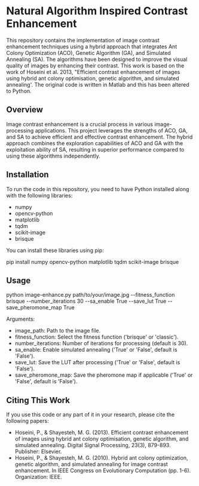 # Natural Algorithm Inspired Contrast Enhancement

This repository contains the implementation of image contrast enhancement techniques using a hybrid approach that integrates Ant Colony Optimization (ACO), Genetic Algorithm (GA), and Simulated Annealing (SA). The algorithms have been designed to improve the visual quality of images by enhancing their contrast. This work is based on the work of Hoseini et al. 2013, "Efficient contrast enhancement of images using hybrid ant colony optimisation, genetic algorithm, and simulated annealing'. The original code is written in Matlab and this has been altered to Python.

## Overview

Image contrast enhancement is a crucial process in various image-processing applications. This project leverages the strengths of ACO, GA, and SA to achieve efficient and effective contrast enhancement. The hybrid approach combines the exploration capabilities of ACO and GA with the exploitation ability of SA, resulting in superior performance compared to using these algorithms independently.

## Installation

To run the code in this repository, you need to have Python installed along with the following libraries:
- numpy
- opencv-python
- matplotlib
- tqdm
- scikit-image
- brisque

You can install these libraries using pip:

pip install numpy opencv-python matplotlib tqdm scikit-image brisque

## Usage

python image-enhance.py path/to/your/image.jpg --fitness_function brisque --number_iterations 30 --sa_enable True --save_lut True --save_pheromone_map True

Arguments:
- image_path: Path to the image file.
- fitness_function: Select the fitness function ('brisque' or 'classic').
- number_iterations: Number of iterations for processing (default is 30).
- sa_enable: Enable simulated annealing ('True' or 'False', default is 'False').
- save_lut: Save the LUT after processing ('True' or 'False', default is 'False').
- save_pheromone_map: Save the pheromone map if applicable ('True' or 'False', default is 'False').

## Citing This Work
If you use this code or any part of it in your research, please cite the following papers:
- Hoseini, P., & Shayesteh, M. G. (2013). Efficient contrast enhancement of images using hybrid ant colony optimisation, genetic algorithm, and simulated annealing. Digital Signal Processing, 23(3), 879-893. Publisher: Elsevier.
- Hoseini, P., & Shayesteh, M. G. (2010). Hybrid ant colony optimization, genetic algorithm, and simulated annealing for image contrast enhancement. In IEEE Congress on Evolutionary Computation (pp. 1-6). Organization: IEEE.
